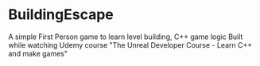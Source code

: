 # BuildingEscape
A simple First Person game to learn level building, C++ game logic
Built while watching Udemy course "The Unreal Developer Course - Learn C++ and make games"
